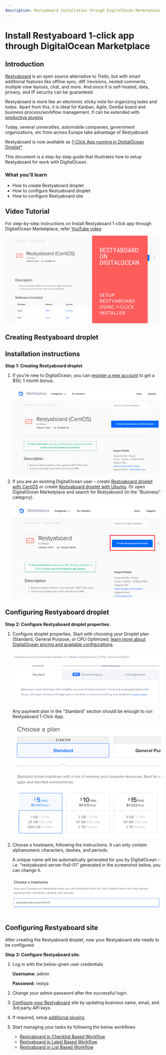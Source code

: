 ```yaml
---
description: Restyaboard installation through DigitalOcean Marketplace
---
```


# Install Restyaboard 1-click app through DigitalOcean Marketplace

## Introduction

[Restyaboard](https://restya.com/board) is an open source alternative to Trello, but with smart additional features like offline sync, diff /revisions, nested comments, multiple view layouts, chat, and more. And since it is self-hosted, data, privacy, and IP security can be guaranteed.

Restyaboard is more like an electronic sticky note for organizing tasks and todos. Apart from this, it is ideal for Kanban, Agile, Gemba board and business process/workflow management. It can be extended with [productive plugins](https://restya.com/board/apps "productive plugins")

Today, several universities, automobile companies, government organizations, etc from across Europe take advantage of Restyaboard.

Restyaboard is now available as [1-Click App running in DigitalOcean Droplet\*](https://restya.com/board/digitalocean?v=v0.6.7&s=digitalocean-centos "1-Click App running in DigitalOcean Droplet*")

This document is a step-by-step guide that illustrates how to setup Restyaboard for work with DigitalOcean.

### What you'll learn

*   How to create Restyaboard droplet
*   How to configure Restyaboard droplet
*   How to configure Restyaboard site

## Video Tutorial

For step-by-step instructions on Install Restyaboard 1-click app through DigitalOcean Marketplace, refer [YouTube video](https://www.youtube.com/watch?v=nI4475TgKxA "Watch video on Install Restyaboard 1-click app through DigitalOcean Marketplace")

[![Install Restyaboard 1-click app through DigitalOcean Marketplace](install-restyaboard-digitalocean-video-tutorial.png)](https://www.youtube.com/watch?v=nI4475TgKxA "Watch video on Install Restyaboard 1-click app through DigitalOcean Marketplace")  

## Creating Restyaboard droplet

Installation instructions
-------------------------

**Step 1: Creating Restyaboard droplet**

1.  If you’re new to DigitalOcean, you can [register a new account](https://restya.com/board/digitalocean?v=v0.6.7&s=digitalocean-centos) to get a $50, 1 month bonus.
    
    ![Creating Restyaboard droplet](install-restyaboard-digitalocean-configure.png)
2.  If you are an existing DigitalOcean user – create [Restyaboard droplet with CentOS](https://restya.com/board/digitalocean?v=v0.6.7&s=digitalocean-centos) or create [Restyaboard droplet with Ubuntu](https://restya.com/board/digitalocean?v=v0.6.7&s=digitalocean-ubuntu). Or open DigitalOcean Marketplace and search for Restyaboard (in the “Business” category). 
    
    ![Creating Restyaboard droplet](install-restyaboard-digitalocean-create.png) 

## Configuring Restyaboard droplet

**Step 2: Configure Restyaboard droplet properties.**

1.  Configure droplet properties. Start with choosing your Droplet plan (Standard, General Purpose, or CPU Optimized; [learn more about DigitalOcean pricing and available configurations](https://www.digitalocean.com/pricing/).
    
    ![Configure droplet properties](install-restyaboard-digitalocean-package.png)
    
    Any payment plan in the “Standard” section should be enough to run Restyaboard 1-Click App.
    
    ![Configure droplet properties](install-restyaboard-digitalocean-standard.png)
2.  Choose a hostname, following the instructions. It can only contain alphanumeric characters, dashes, and periods.
    
    A unique name will be automatically generated for you by DigitalOcean – i.e. “restyaboard-server-fra1-01” generated in the screenshot below, you can change it.
    
    ![Configure droplet properties](install-restyaboard-digitalocean-configure-hostname.png)

## Configuring Restyaboard site

After creating the Restyaboard droplet, now your Restyaboard site needs to be configured

**Step 3: Configure Restyaboard site.**

1.  Log in with the below-given user credentials
    
    **Username:** admin
    
    **Password:** restya
    
2.  Change your admin password after the successful login.
    
3.  [Configure your Restyaboard](https://restya.com/board/docs/restyaboard-site-configuration/) site by updating business name, email, and 3rd party API keys
4.  If required, setup [additional plugins](https://restya.com/board/apps)
5.  Start managing your tasks by following the below workflows
    
    *   [Restyaboard in Checklist Based Workflow](https://restya.com/board/docs/restyaboard-checklist-based-workflow/)
    *   [Restyaboard in Label Based Workflow](https://restya.com/board/docs/restyaboard-label-based-workflow/)
    *   [Restyaboard in List Based Workflow](https://restya.com/board/docs/restyaboard-list-based-workflow/)